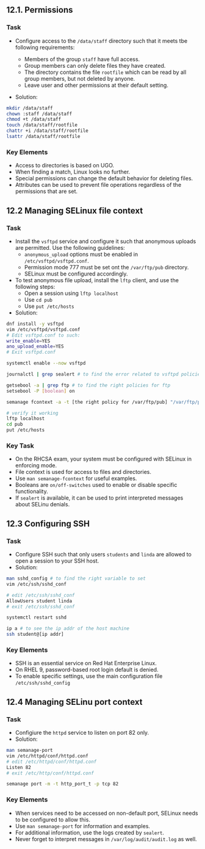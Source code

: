 ## 12.1. Permissions
### Task
- Configure access to the `/data/staff` directory such that it meets tbe following requirements:
    - Members of the group `staff` have full access.
    - Group members can only delete files they have created.
    - The directory contains the file `rootfile` which can be read by all group members, but not deleted by anyone.
    - Leave user and other permissions at their default setting. 

- Solution:

```bash
mkdir /data/staff
chown :staff /data/staff
chmod +t /data/staff
touch /data/staff/rootfile
chattr +i /data/staff/rootfile
lsattr /data/staff/rootfile
```

### Key Elements
- Access to directories is based on UGO.
- When finding a match, Linux looks no further.
- Special permissions can change the default behavior for deleting files.
- Attributes can be used to prevent file operations regardless of the permissions that are set.

## 12.2 Managing SELinux file context
### Task
- Install the `vsftpd` service and configure it such that anonymous uploads are permitted. Use the following guidelines:
    - `anonymous_upload` options must be enabled in `/etc/vsftpd/vsftpd.conf`.
    - Permission mode 777 must be set ont the `/var/ftp/pub` directory.
    - SELinux must be configured accordingly.
- To test anonymous file upload, install the `lftp` client, and use the following steps:
    - Open a session using `lftp localhost`
    - Use `cd pub`
    - Use `put /etc/hosts`
- Solution:
```bash
dnf install -y vsftpd
vim /etc/vsftpd/vsftpd.conf
# Edit vsftpd.conf to such:
write_enable=YES
ano_upload_enable=YES
# Exit vsftpd.conf

systemctl enable --now vsftpd

journalctl | grep sealert # to find the error related to vsftpd policies unmatching

getsebool -a | grep ftp # to find the right policies for ftp
setsebool -P [boolean] on

semanage fcontext -a -t [the right policy for /var/ftp/pub] "/var/ftp/pub(/.*)?"

# verify it working
lftp localhost
cd pub
put /etc/hosts
```

### Key Task
- On the RHCSA exam, your system must be configured with SELinux in enforcing mode.
- File context is used for access to files and directories.
- Use `man semanage-fcontext` for useful examples.
- Booleans are `on/off-switches` used to enable or disable specific functionality.
- If `sealert` is available, it can be used to print interpreted messages about SELinu denials.

## 12.3 Configuring SSH
### Task
- Configure SSH such that only users `students` and `linda` are allowed to open a session to your SSH host.
- Solution:

```bash
man sshd_config # to find the right variable to set
vim /etc/ssh/sshd_conf

# edit /etc/ssh/sshd_conf
AllowUsers student linda
# exit /etc/ssh/sshd_conf

systemctl restart sshd

ip a # to see the ip addr of the host machine
ssh student@[ip addr]
```
### Key Elements
- SSH is an essential service on Red Hat Enterprise Linux.
- On RHEL 9, password-based root login default is denied.
- To enable specific settings, use the main configuration file `/etc/ssh/sshd_config`

## 12.4 Managing SELinu port context
### Task
- Configiure the `httpd` service to listen on port 82 only.
- Solution:
```bash
man semanage-port
vim /etc/httpd/conf/httpd.conf
# edit /etc/httpd/conf/httpd.conf
Listen 82
# exit /etc/http/conf/httpd.conf

semanage port -m -t http_port_t -p tcp 82
```
### Key Elements
- When services need to be accessed on non-default port, SELinux needs to be configured to allow this.
- Use `man semanage-port` for information and examples.
- For additional information, use the logs created by `sealert`.
- Never forget to interpret messages in `/var/log/audit/audit.log` as well.